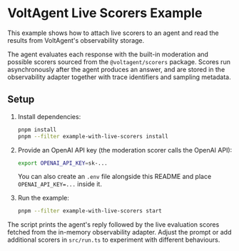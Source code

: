 # VoltAgent Live Scorers Example

This example shows how to attach live scorers to an agent and read the results from VoltAgent's observability storage.

The agent evaluates each response with the built-in moderation and possible scorers sourced from the `@voltagent/scorers` package. Scores run asynchronously after the agent produces an answer, and are stored in the observability adapter together with trace identifiers and sampling metadata.

## Setup

1. Install dependencies:

   ```bash
   pnpm install
   pnpm --filter example-with-live-scorers install
   ```

2. Provide an OpenAI API key (the moderation scorer calls the OpenAI API):

   ```bash
   export OPENAI_API_KEY=sk-...
   ```

   You can also create an `.env` file alongside this README and place `OPENAI_API_KEY=...` inside it.

3. Run the example:

   ```bash
   pnpm --filter example-with-live-scorers start
   ```

The script prints the agent's reply followed by the live evaluation scores fetched from the in-memory observability adapter. Adjust the prompt or add additional scorers in `src/run.ts` to experiment with different behaviours.

